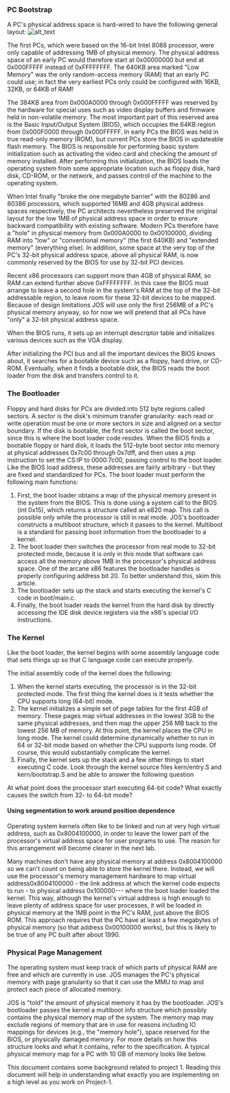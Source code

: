 ### PC Bootstrap
A PC's physical address space is hard-wired to have the following general layout:
![alt_text](https://github.com/vijay03/cs378-f19/blob/master/figures/pc-bootstrap.png)

The first PCs, which were based on the 16-bit Intel 8088 processor, were only capable of addressing 1MB of physical memory. The physical address space of an early PC would therefore start at 0x00000000 but end at 0x000FFFFF instead of 0xFFFFFFFF. The 640KB area marked "Low Memory" was the only random-access memory (RAM) that an early PC could use; in fact the very earliest PCs only could be configured with 16KB, 32KB, or 64KB of RAM!

The 384KB area from 0x000A0000 through 0x000FFFFF was reserved by the hardware for special uses such as video display buffers and firmware held in non-volatile memory. The most important part of this reserved area is the Basic Input/Output System (BIOS), which occupies the 64KB region from 0x000F0000 through 0x000FFFFF. In early PCs the BIOS was held in true read-only memory (ROM), but current PCs store the BIOS in updateable flash memory. The BIOS is responsible for performing basic system initialization such as activating the video card and checking the amount of memory installed. After performing this initialization, the BIOS loads the operating system from some appropriate location such as floppy disk, hard disk, CD-ROM, or the network, and passes control of the machine to the operating system.

When Intel finally "broke the one megabyte barrier" with the 80286 and 80386 processors, which supported 16MB and 4GB physical address spaces respectively, the PC architects nevertheless preserved the original layout for the low 1MB of physical address space in order to ensure backward compatibility with existing software. Modern PCs therefore have a "hole" in physical memory from 0x000A0000 to 0x00100000, dividing RAM into "low" or "conventional memory" (the first 640KB) and "extended memory" (everything else). In addition, some space at the very top of the PC's 32-bit physical address space, above all physical RAM, is now commonly reserved by the BIOS for use by 32-bit PCI devices.

Recent x86 processors can support more than 4GB of physical RAM, so RAM can extend further above 0xFFFFFFFF. In this case the BIOS must arrange to leave a second hole in the system's RAM at the top of the 32-bit addressable region, to leave room for these 32-bit devices to be mapped. Because of design limitations JOS will use only the first 256MB of a PC's physical memory anyway, so for now we will pretend that all PCs have "only" a 32-bit physical address space.

When the BIOS runs, it sets up an interrupt descriptor table and initializes various devices such as the VGA display.

After initializing the PCI bus and all the important devices the BIOS knows about, it searches for a bootable device such as a floppy, hard drive, or CD-ROM. Eventually, when it finds a bootable disk, the BIOS reads the boot loader from the disk and transfers control to it.

### The Bootloader
Floppy and hard disks for PCs are divided into 512 byte regions called sectors. A sector is the disk's minimum transfer granularity: each read or write operation must be one or more sectors in size and aligned on a sector boundary. If the disk is bootable, the first sector is called the boot sector, since this is where the boot loader code resides. When the BIOS finds a bootable floppy or hard disk, it loads the 512-byte boot sector into memory at physical addresses 0x7c00 through 0x7dff, and then uses a jmp instruction to set the CS:IP to 0000:7c00, passing control to the boot loader. Like the BIOS load address, these addresses are fairly arbitrary - but they are fixed and standardized for PCs. The boot loader must perform the following main functions:
1. First, the boot loader obtains a map of the physical memory present in the system from the BIOS. This is done using a system call to the BIOS (int 0x15), which returns a structure called an e820 map. This call is possible only while the processor is still in real mode. JOS's bootloader constructs a multiboot structure, which it passes to the kernel. Multiboot is a standard for passing boot information from the bootloader to a kernel.
2. The boot loader then switches the processor from real mode to 32-bit protected mode, because it is only in this mode that software can access all the memory above 1MB in the processor's physical address space. One of the arcane x86 features the bootloader handles is properly configuring address bit 20. To better understand this, skim this article.
3. The bootloader sets up the stack and starts executing the kernel's C code in boot/main.c.
4. Finally, the boot loader reads the kernel from the hard disk by directly accessing the IDE disk device registers via the x86's special I/O instructions.

### The Kernel
Like the boot loader, the kernel begins with some assembly language code that sets things up so that C language code can execute properly.

The initial assembly code of the kernel does the following:

1. When the kernel starts executing, the processor is in the 32-bit protected mode. The first thing the kernel does is it tests whether the CPU supports long (64-bit) mode.
2. The kernel initializes a simple set of page tables for the first 4GB of memory. These pages map virtual addresses in the lowest 3GB to the same physical addresses, and then map the upper 256 MB back to the lowest 256 MB of memory. At this point, the kernel places the CPU in long mode. The kernel could determine dynamically whether to run in 64 or 32-bit mode based on whether the CPU supports long mode. Of course, this would substantially complicate the kernel.
3. Finally, the kernel sets up the stack and a few other things to start executing C code.
Look through the kernel source files kern/entry.S and kern/bootstrap.S and be able to answer the following question

At what point does the processor start executing 64-bit code? What exactly causes the switch from 32- to 64-bit mode?

#### Using segmentation to work around position dependence
Operating system kernels often like to be linked and run at very high virtual address, such as 0x8004100000, in order to leave the lower part of the processor's virtual address space for user programs to use. The reason for this arrangement will become clearer in the next lab.

Many machines don't have any physical memory at address 0x8004100000 so we can't count on being able to store the kernel there. Instead, we will use the processor's memory management hardware to map virtual address0x8004100000 - the link address at which the kernel code expects to run - to physical address 0x100000--- where the boot loader loaded the kernel. This way, although the kernel's virtual address is high enough to leave plenty of address space for user processes, it will be loaded in physical memory at the 1MB point in the PC's RAM, just above the BIOS ROM. This approach requires that the PC have at least a few megabytes of physical memory (so that address 0x00100000 works), but this is likely to be true of any PC built after about 1990.

### Physical Page Management
The operating system must keep track of which parts of physical RAM are free and which are currently in use. JOS manages the PC's physical memory with page granularity so that it can use the MMU to map and protect each piece of allocated memory.

JOS is "told" the amount of physical memory it has by the bootloader. JOS's bootloader passes the kernel a multiboot info structure which possibly contains the physical memory map of the system. The memory map may exclude regions of memory that are in use for reasons including IO mappings for devices (e.g., the "memory hole"), space reserved for the BIOS, or physically damaged memory. For more details on how this structure looks and what it contains, refer to the specification. A typical physical memory map for a PC with 10 GB of memory looks like below.


This document contains some background related to project 1. Reading this document will help in understanding what exactly you are implementing on a high level as you work on Project-1.

